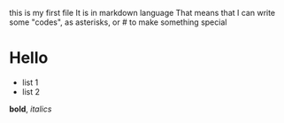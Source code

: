this is my first file
It is in markdown language
That means that I can write some "codes", as asterisks, or # to make something special

# Hello
- list 1
- list 2

**bold**, *italics*
